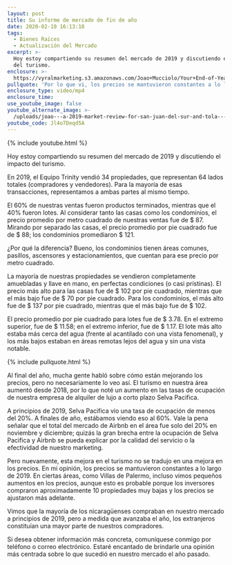 ```yaml
---
layout: post
title: Su informe de mercado de fin de año
date: 2020-02-10 16:13:18
tags:
  - Bienes Raíces
  - Actualización del Mercado
excerpt: >-
  Hoy estoy compartiendo su resumen del mercado de 2019 y discutiendo el impacto
  del turismo.
enclosure: >-
  https://vyralmarketing.s3.amazonaws.com/Joao+Mucciolo/Your+End-of-Year+Market+Report.mp4
pullquote: 'Por lo que vi, los precios se mantuvieron constantes a lo largo de 2019.'
enclosure_type: video/mp4
enclosure_time:
use_youtube_image: false
youtube_alternate_image: >-
  /uploads/joao---a-2019-market-review-for-san-juan-del-sur-and-tola---una-revisión-del-mercado-2019-para-san-juan-del-sur-y-tola-youtube.jpg
youtube_code: Jl4o7Deqd5A
---
```


{% include youtube.html %}

Hoy estoy compartiendo su resumen del mercado de 2019 y discutiendo el impacto del turismo.

En 2019, el Equipo Trinity vendi&oacute; 34 propiedades, que representan 64 lados totales (compradores y vendedores). Para la mayor&iacute;a de esas transacciones, representamos a ambas partes al mismo tiempo.

El 60% de nuestras ventas fueron productos terminados, mientras que el 40% fueron lotes. Al considerar tanto las casas como los condominios, el precio promedio por metro cuadrado de nuestras ventas fue de $ 87. Mirando por separado las casas, el precio promedio por pie cuadrado fue de $ 88; los condominios promediaron $ 121.

&iquest;Por qu&eacute; la diferencia? Bueno, los condominios tienen &aacute;reas comunes, pasillos, ascensores y estacionamientos, que cuentan para ese precio por metro cuadrado.

La mayor&iacute;a de nuestras propiedades se vendieron completamente amuebladas y llave en mano, en perfectas condiciones (o casi pr&iacute;stinas). El precio m&aacute;s alto para las casas fue de $ 102 por pie cuadrado, mientras que el m&aacute;s bajo fue de $ 70 por pie cuadrado. Para los condominios, el m&aacute;s alto fue de $ 137 por pie cuadrado, mientras que el m&aacute;s bajo fue de $ 102.

El precio promedio por pie cuadrado para lotes fue de $ 3.78. En el extremo superior, fue de $ 11.58; en el extremo inferior, fue de $ 1.17. El lote m&aacute;s alto estaba m&aacute;s cerca del agua (frente al acantilado con una vista fenomenal), y los m&aacute;s bajos estaban en &aacute;reas remotas lejos del agua y sin una vista notable.

{% include pullquote.html %}

Al final del a&ntilde;o, mucha gente habl&oacute; sobre c&oacute;mo est&aacute;n mejorando los precios, pero no necesariamente lo veo as&iacute;. El turismo en nuestra &aacute;rea aument&oacute; desde 2018, por lo que not&eacute; un aumento en las tasas de ocupaci&oacute;n de nuestra empresa de alquiler de lujo a corto plazo Selva Pacifica.

A principios de 2019, Selva Pacifica vio una tasa de ocupaci&oacute;n de menos del 20%. A finales de a&ntilde;o, est&aacute;bamos viendo eso al 60%. Vale la pena se&ntilde;alar que el total del mercado de Airbnb en el &aacute;rea fue solo del 20% en noviembre y diciembre; quiz&aacute;s la gran brecha entre la ocupaci&oacute;n de Selva Pacifica y Airbnb se pueda explicar por la calidad del servicio o la efectividad de nuestro marketing.

Pero nuevamente, esta mejora en el turismo no se tradujo en una mejora en los precios. En mi opini&oacute;n, los precios se mantuvieron constantes a lo largo de 2019. En ciertas &aacute;reas, como Villas de Palermo, incluso vimos peque&ntilde;os aumentos en los precios, aunque esto es probable porque los inversores compraron aproximadamente 10 propiedades muy bajas y los precios se ajustaron m&aacute;s adelante.

Vimos que la mayor&iacute;a de los nicarag&uuml;enses compraban en nuestro mercado a principios de 2019, pero a medida que avanzaba el a&ntilde;o, los extranjeros constitu&iacute;an una mayor parte de nuestros compradores.

Si desea obtener informaci&oacute;n m&aacute;s concreta, comun&iacute;quese conmigo por tel&eacute;fono o correo electr&oacute;nico. Estar&eacute; encantado de brindarle una opini&oacute;n m&aacute;s centrada sobre lo que sucedi&oacute; en nuestro mercado el a&ntilde;o pasado.